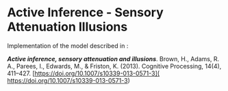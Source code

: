 # Active Inference - Sensory Attenuation Illusions


Implementation of the model described in :

***Active inference, sensory attenuation and illusions***. Brown, H., Adams, R. A., Parees, I., Edwards, M., & Friston, K. (2013). Cognitive Processing, 14(4), 411–427. [https://doi.org/10.1007/s10339-013-0571-3]( https://doi.org/10.1007/s10339-013-0571-3)
